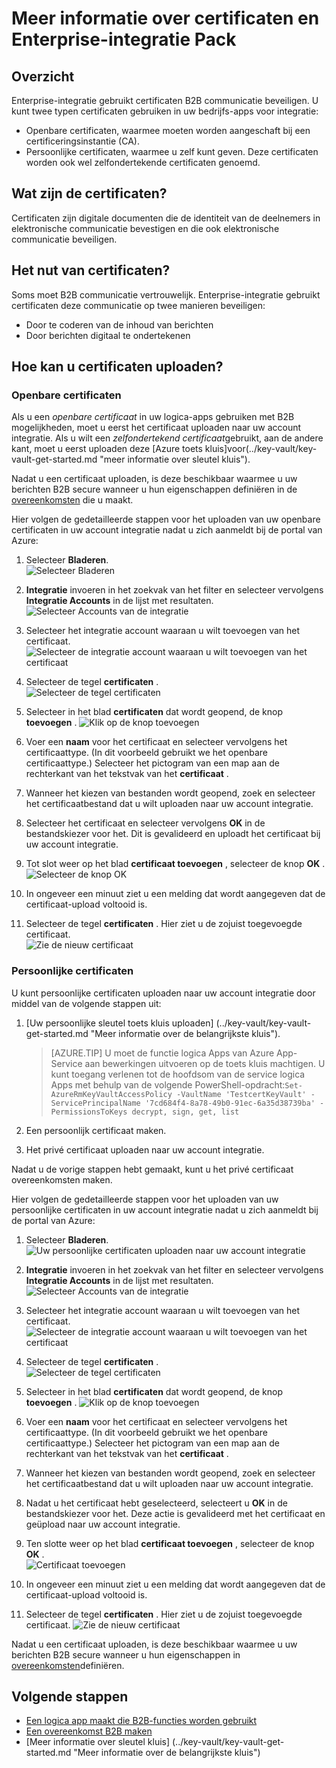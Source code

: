 
<properties
    pageTitle="Gebruik van certificaten met Enterprise Integration Pack | Microsoft Azure"
    description="Informatie over het gebruik van certificaten met de Enterprise-integratie Inpakken en logica Apps"
    services="logic-apps"
    documentationCenter=".net,nodejs,java"
    authors="msftman"
    manager="erikre"
    editor="cgronlun"/>

<tags
    ms.service="logic-apps"
    ms.workload="integration"
    ms.tgt_pltfrm="na"
    ms.devlang="na"
    ms.topic="article"
    ms.date="09/06/2016"
    ms.author="deonhe"/>

# <a name="learn-about-certificates-and-enterprise-integration-pack"></a>Meer informatie over certificaten en Enterprise-integratie Pack

## <a name="overview"></a>Overzicht
Enterprise-integratie gebruikt certificaten B2B communicatie beveiligen. U kunt twee typen certificaten gebruiken in uw bedrijfs-apps voor integratie:

- Openbare certificaten, waarmee moeten worden aangeschaft bij een certificeringsinstantie (CA).
- Persoonlijke certificaten, waarmee u zelf kunt geven. Deze certificaten worden ook wel zelfondertekende certificaten genoemd.


## <a name="what-are-certificates"></a>Wat zijn de certificaten?
Certificaten zijn digitale documenten die de identiteit van de deelnemers in elektronische communicatie bevestigen en die ook elektronische communicatie beveiligen.

## <a name="why-use-certificates"></a>Het nut van certificaten?
Soms moet B2B communicatie vertrouwelijk. Enterprise-integratie gebruikt certificaten deze communicatie op twee manieren beveiligen:

- Door te coderen van de inhoud van berichten
- Door berichten digitaal te ondertekenen  

## <a name="how-do-you-upload-certificates"></a>Hoe kan u certificaten uploaden?

### <a name="public-certificates"></a>Openbare certificaten
Als u een *openbare certificaat* in uw logica-apps gebruiken met B2B mogelijkheden, moet u eerst het certificaat uploaden naar uw account integratie. Als u wilt een *zelfondertekend certificaat*gebruikt, aan de andere kant, moet u eerst uploaden deze [Azure toets kluis]voor(../key-vault/key-vault-get-started.md "meer informatie over sleutel kluis").

Nadat u een certificaat uploaden, is deze beschikbaar waarmee u uw berichten B2B secure wanneer u hun eigenschappen definiëren in de [overeenkomsten](./app-service-logic-enterprise-integration-agreements.md) die u maakt.  

Hier volgen de gedetailleerde stappen voor het uploaden van uw openbare certificaten in uw account integratie nadat u zich aanmeldt bij de portal van Azure:

1. Selecteer **Bladeren**.  
    ![Selecteer Bladeren](./media/app-service-logic-enterprise-integration-overview/overview-1.png)  

2. **Integratie** invoeren in het zoekvak van het filter en selecteer vervolgens **Integratie Accounts** in de lijst met resultaten.     
    ![Selecteer Accounts van de integratie](./media/app-service-logic-enterprise-integration-overview/overview-2.png)

3. Selecteer het integratie account waaraan u wilt toevoegen van het certificaat.  
    ![Selecteer de integratie account waaraan u wilt toevoegen van het certificaat](./media/app-service-logic-enterprise-integration-overview/overview-3.png)  

4.  Selecteer de tegel **certificaten** .  
    ![Selecteer de tegel certificaten](./media/app-service-logic-enterprise-integration-certificates/certificate-1.png)

5. Selecteer in het blad **certificaten** dat wordt geopend, de knop **toevoegen** .
    ![Klik op de knop toevoegen](./media/app-service-logic-enterprise-integration-certificates/certificate-2.png)

6. Voer een **naam** voor het certificaat en selecteer vervolgens het certificaattype. (In dit voorbeeld gebruikt we het openbare certificaattype.) Selecteer het pictogram van een map aan de rechterkant van het tekstvak van het **certificaat** .

7. Wanneer het kiezen van bestanden wordt geopend, zoek en selecteer het certificaatbestand dat u wilt uploaden naar uw account integratie.

8. Selecteer het certificaat en selecteer vervolgens **OK** in de bestandskiezer voor het. Dit is gevalideerd en uploadt het certificaat bij uw account integratie.

8. Tot slot weer op het blad **certificaat toevoegen** , selecteer de knop **OK** .  
    ![Selecteer de knop OK](./media/app-service-logic-enterprise-integration-certificates/certificate-3.png)  

9. In ongeveer een minuut ziet u een melding dat wordt aangegeven dat de certificaat-upload voltooid is.

10. Selecteer de tegel **certificaten** . Hier ziet u de zojuist toegevoegde certificaat.  
    ![Zie de nieuw certificaat](./media/app-service-logic-enterprise-integration-certificates/certificate-4.png)  

### <a name="private-certificates"></a>Persoonlijke certificaten
U kunt persoonlijke certificaten uploaden naar uw account integratie door middel van de volgende stappen uit:  

1. [Uw persoonlijke sleutel toets kluis uploaden] (../key-vault/key-vault-get-started.md "Meer informatie over de belangrijkste kluis").  

    > [AZURE.TIP] U moet de functie logica Apps van Azure App-Service aan bewerkingen uitvoeren op de toets kluis machtigen. U kunt toegang verlenen tot de hoofdsom van de service logica Apps met behulp van de volgende PowerShell-opdracht:`Set-AzureRmKeyVaultAccessPolicy -VaultName 'TestcertKeyVault' -ServicePrincipalName '7cd684f4-8a78-49b0-91ec-6a35d38739ba' -PermissionsToKeys decrypt, sign, get, list`  

2. Een persoonlijk certificaat maken.  

3. Het privé certificaat uploaden naar uw account integratie.

Nadat u de vorige stappen hebt gemaakt, kunt u het privé certificaat overeenkomsten maken.

Hier volgen de gedetailleerde stappen voor het uploaden van uw persoonlijke certificaten in uw account integratie nadat u zich aanmeldt bij de portal van Azure:  

1. Selecteer **Bladeren**.  
    ![Uw persoonlijke certificaten uploaden naar uw account integratie](./media/app-service-logic-enterprise-integration-overview/overview-1.png)    

2. **Integratie** invoeren in het zoekvak van het filter en selecteer vervolgens **Integratie Accounts** in de lijst met resultaten.     
    ![Selecteer Accounts van de integratie](./media/app-service-logic-enterprise-integration-overview/overview-2.png)  

3. Selecteer het integratie account waaraan u wilt toevoegen van het certificaat.  
    ![Selecteer de integratie account waaraan u wilt toevoegen van het certificaat](./media/app-service-logic-enterprise-integration-overview/overview-3.png)  

4. Selecteer de tegel **certificaten** .  
    ![Selecteer de tegel certificaten](./media/app-service-logic-enterprise-integration-certificates/certificate-1.png)  

5. Selecteer in het blad **certificaten** dat wordt geopend, de knop **toevoegen** .
    ![Klik op de knop toevoegen](./media/app-service-logic-enterprise-integration-certificates/certificate-2.png)

6. Voer een **naam** voor het certificaat en selecteer vervolgens het certificaattype. (In dit voorbeeld gebruikt we het openbare certificaattype.) Selecteer het pictogram van een map aan de rechterkant van het tekstvak van het **certificaat** .

7. Wanneer het kiezen van bestanden wordt geopend, zoek en selecteer het certificaatbestand dat u wilt uploaden naar uw account integratie.

8. Nadat u het certificaat hebt geselecteerd, selecteert u **OK** in de bestandskiezer voor het. Deze actie is gevalideerd met het certificaat en geüpload naar uw account integratie.

9. Ten slotte weer op het blad **certificaat toevoegen** , selecteer de knop **OK** .  
    ![Certificaat toevoegen](./media/app-service-logic-enterprise-integration-certificates/privatecertificate-1.png)  

10. In ongeveer een minuut ziet u een melding dat wordt aangegeven dat de certificaat-upload voltooid is.

11. Selecteer de tegel **certificaten** . Hier ziet u de zojuist toegevoegde certificaat.
    ![Zie de nieuw certificaat](./media/app-service-logic-enterprise-integration-certificates/privatecertificate-2.png)  

Nadat u een certificaat uploaden, is deze beschikbaar waarmee u uw berichten B2B secure wanneer u hun eigenschappen in [overeenkomsten](./app-service-logic-enterprise-integration-agreements.md)definiëren.  

## <a name="next-steps"></a>Volgende stappen
- [Een logica app maakt die B2B-functies worden gebruikt](./app-service-logic-enterprise-integration-b2b.md)  
- [Een overeenkomst B2B maken](./app-service-logic-enterprise-integration-agreements.md)  
- [Meer informatie over sleutel kluis] (../key-vault/key-vault-get-started.md "Meer informatie over de belangrijkste kluis")  
